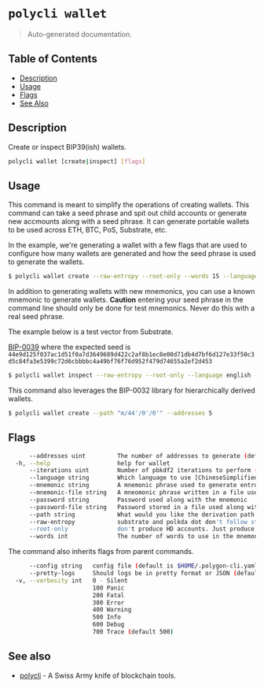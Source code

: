 # `polycli wallet`

> Auto-generated documentation.

## Table of Contents

- [Description](#description)
- [Usage](#usage)
- [Flags](#flags)
- [See Also](#see-also)

## Description

Create or inspect BIP39(ish) wallets.

```bash
polycli wallet [create|inspect] [flags]
```

## Usage

This command is meant to simplify the operations of creating
wallets. This command can take a seed phrase and spit out child
accounts or generate new accmounts along with a seed phrase. It can
generate portable wallets to be used across ETH, BTC, PoS, Substrate,
etc.

In the example, we're generating a wallet with a few flags that are
used to configure how many wallets are generated and how the seed
phrase is used to generate the wallets.

```bash
$ polycli wallet create --raw-entropy --root-only --words 15 --language english
```

In addition to generating wallets with new mnemonics, you can use a
known mnemonic to generate wallets. **Caution** entering your seed
phrase in the command line should only be done for test
mnemonics. Never do this with a real seed phrase.

The example below is a test vector from Substrate.

[BIP-0039](https://github.com/paritytech/substrate-bip39/blob/eef2f86337d2dab075806c12948e8a098aa59d59/src/lib.rs#L74) where the expected seed is `44e9d125f037ac1d51f0a7d3649689d422c2af8b1ec8e00d71db4d7bf6d127e33f50c3d5c84fa3e5399c72d6cbbbbc4a49bf76f76d952f479d74655a2ef2d453`

```bash
$ polycli wallet inspect --raw-entropy --root-only --language english --password "Substrate" --mnemonic "abandon abandon abandon abandon abandon abandon abandon abandon abandon abandon abandon about"
```

This command also leverages the BIP-0032 library for hierarchically derived wallets.

```bash
$ polycli wallet create --path "m/44'/0'/0'" --addresses 5
```

## Flags

```bash
      --addresses uint         The number of addresses to generate (default 10)
  -h, --help                   help for wallet
      --iterations uint        Number of pbkdf2 iterations to perform (default 2048)
      --language string        Which language to use [ChineseSimplified, ChineseTraditional, Czech, English, French, Italian, Japanese, Korean, Spanish] (default "english")
      --mnemonic string        A mnemonic phrase used to generate entropy
      --mnemonic-file string   A mneomonic phrase written in a file used to generate entropy
      --password string        Password used along with the mnemonic
      --password-file string   Password stored in a file used along with the mnemonic
      --path string            What would you like the derivation path to be (default "m/44'/60'/0'")
      --raw-entropy            substrate and polkda dot don't follow strict bip39 and use raw entropy
      --root-only              don't produce HD accounts. Just produce a single wallet
      --words int              The number of words to use in the mnemonic (default 24)
```

The command also inherits flags from parent commands.

```bash
      --config string   config file (default is $HOME/.polygon-cli.yaml)
      --pretty-logs     Should logs be in pretty format or JSON (default true)
  -v, --verbosity int   0 - Silent
                        100 Panic
                        200 Fatal
                        300 Error
                        400 Warning
                        500 Info
                        600 Debug
                        700 Trace (default 500)
```

## See also

- [polycli](polycli.md) - A Swiss Army knife of blockchain tools.

